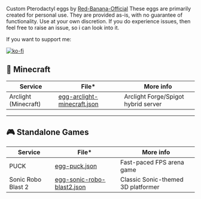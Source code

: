 Custom Pterodactyl eggs by [Red-Banana-Official](https://github.com/Red-Banana-Official)
These eggs are primarily created for personal use. They are provided as-is, with no guarantee of functionality. Use at your own discretion.
If you do experience issues, then feel free to raise an issue, so i can look into it.

If you want to support me:

[![ko-fi](https://ko-fi.com/img/githubbutton_sm.svg)](https://ko-fi.com/redbananaofficial)


## 🧱 Minecraft

| Service | File* | More info |
|--|--|--|
| Arclight (Minecraft) | [egg-arclight-minecraft.json](https://raw.githubusercontent.com/Custom-Ptero-Stuff/Custom-ptero-eggs/refs/heads/main/Minecraft/egg-arclight-minecraft.json) | Arclight Forge/Spigot hybrid server |

---

## 🎮 Standalone Games

| Service | File* | More info |
|--|--|--|
| PUCK | [egg-puck.json](https://raw.githubusercontent.com/Custom-Ptero-Stuff/Custom-ptero-eggs/refs/heads/main/Standalone-Games/egg-puck%2Cjson) | Fast-paced FPS arena game |
| Sonic Robo Blast 2 | [egg-sonic-robo-blast2.json](https://raw.githubusercontent.com/Custom-Ptero-Stuff/Custom-ptero-eggs/refs/heads/main/Standalone-Games/egg-sonic-robo-blast2.json) | Classic Sonic-themed 3D platformer |
